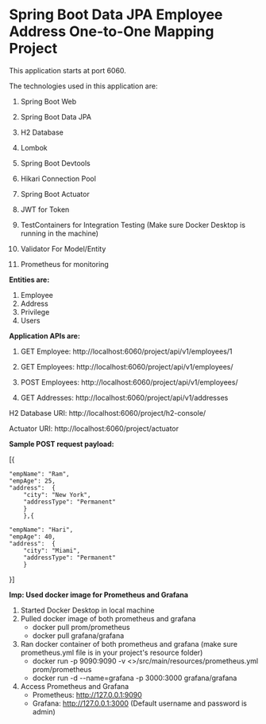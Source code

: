 # Spring Boot Data JPA Employee Address One-to-One Mapping Project

This application starts at port 6060.

The technologies used in this application are:

1. Spring Boot Web

2. Spring Boot Data JPA

3. H2 Database

4. Lombok

5. Spring Boot Devtools

6. Hikari Connection Pool

7. Spring Boot Actuator

8. JWT for Token

9. TestContainers for Integration Testing (Make sure Docker Desktop is running in the machine)

10. Validator For Model/Entity

11. Prometheus for monitoring


**Entities are:**
1. Employee
2. Address
3. Privilege
4. Users

**Application APIs are:**

1. GET Employee: http://localhost:6060/project/api/v1/employees/1

2. GET Employees: http://localhost:6060/project/api/v1/employees/

3. POST Employees: http://localhost:6060/project/api/v1/employees/

4. GET Addresses: http://localhost:6060/project/api/v1/addresses

H2 Database URI: http://localhost:6060/project/h2-console/

Actuator URI: http://localhost:6060/project/actuator

**Sample POST request payload:**


[{

    "empName": "Ram",
    "empAge": 25,
    "address":  {
        "city": "New York",
        "addressType": "Permanent"
        }
        },{

    "empName": "Hari",
    "empAge": 40,
    "address":  {
        "city": "Miami",
        "addressType": "Permanent"
        }
        
}]


**Imp: Used docker image for Prometheus and Grafana**
1. Started Docker Desktop in local machine
2. Pulled docker image of both prometheus and grafana
   - docker pull prom/prometheus
   - docker pull grafana/grafana
3. Ran docker container of both prometheus and grafana (make sure prometheus.yml file is in your project's resource folder)
   - docker run -p 9090:9090 -v <<Project Path>>/src/main/resources/prometheus.yml prom/prometheus
   - docker run -d --name=grafana -p 3000:3000 grafana/grafana
4. Access Prometheus and Grafana
   - Prometheus: http://127.0.0.1:9090
   - Grafana: http://127.0.0.1:3000 (Default username and password is admin)
  
